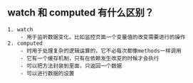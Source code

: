 ## watch 和 computed 有什么区别？
    1. watch
        - 用于监听数据变化，比如监控页面一个变量值的改变需要进行的操作
    2. computed
        - 时用于处理复杂的逻辑运算的，它不必每次都像methods一样调用
        - 它有一个缓存机制，只有在依赖发生改变的时候才会执行
        - 可以把方法封装到里面，只返回一个数据
        - 可以进行数据的设置